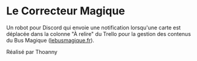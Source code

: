 # Le Correcteur Magique

Un robot pour Discord qui envoie une notification lorsqu'une carte est déplacée dans la colonne "À relire" du Trello pour la gestion des contenus du Bus Magique ([lebusmagique.fr](https://www.lebusmagique.fr)).

Réalisé par Thoanny